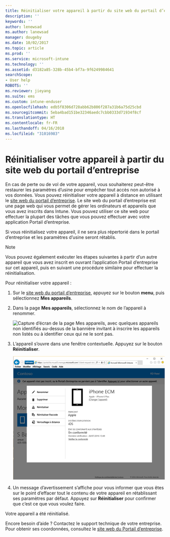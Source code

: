 ```yaml
---
title: Réinitialiser votre appareil à partir du site web du portail d’entreprise | Microsoft Docs
description: ''
keywords: ''
author: lenewsad
ms.author: lanewsad
manager: dougeby
ms.date: 10/02/2017
ms.topic: article
ms.prod: ''
ms.service: microsoft-intune
ms.technology: ''
ms.assetid: d3182a85-328b-45b4-bf7a-9f6249984641
searchScope:
- User help
ROBOTS: ''
ms.reviewer: jieyang
ms.suite: ems
ms.custom: intune-enduser
ms.openlocfilehash: edb5f8306d728abb62b806f287a31b6a75d25cbd
ms.sourcegitcommit: 5eba4bad151be32346aedc7cbb0333d71934f8cf
ms.translationtype: HT
ms.contentlocale: fr-FR
ms.lasthandoff: 04/16/2018
ms.locfileid: "31016983"
---
```

# <a name="reset-your-device-from-the-company-portal-website"></a>Réinitialiser votre appareil à partir du site web du portail d’entreprise

En cas de perte ou de vol de votre appareil, vous souhaiterez peut-être restaurer les paramètres d’usine pour empêcher tout accès non autorisé à vos données. Vous pouvez réinitialiser votre appareil à distance en utilisant le [site web du portail d’entreprise](https://portal.manage.microsoft.com#HelpDeskDialog). Le site web du portail d’entreprise est une page web qui vous permet de gérer les ordinateurs et appareils que vous avez inscrits dans Intune. Vous pouvez utiliser ce site web pour effectuer la plupart des tâches que vous pouvez effectuer avec votre application Portail d’entreprise.

Si vous réinitialisez votre appareil, il ne sera plus répertorié dans le portail d’entreprise et les paramètres d’usine seront rétablis.

> [!Note]
> Vous pouvez également exécuter les étapes suivantes à partir d’un autre appareil que vous avez inscrit en ouvrant l’application Portail d’entreprise sur cet appareil, puis en suivant une procédure similaire pour effectuer la réinitialisation. 

Pour réinitialiser votre appareil :

1. Sur le [site web du portail d’entreprise](https://portal.manage.microsoft.com#HelpDeskDialog), appuyez sur le bouton __menu__, puis sélectionnez __Mes appareils__.

2. Dans la page __Mes appareils__, sélectionnez le nom de l’appareil à renommer.

   ![Capture d’écran de la page Mes appareils, avec quelques appareils non identifiés au-dessus de la bannière invitant à inscrire les appareils non listés ou à identifier ceux qui ne le sont pas.](./media/macOS_enroll_002_tap_here_banner.png)

3. L’appareil s’ouvre dans une fenêtre contextuelle. Appuyez sur le bouton **Réinitialiser**.

   ![Toutes les options disponibles pour un appareil sélectionné sur le site web Portail d’entreprise, notamment Renommer, Supprimer, Réinitialiser l’appareil, Réinitialiser le code secret et Verrouillage à distance. ](./media/iwp-screen-with-all-options.png)

4. Un message d’avertissement s’affiche pour vous informer que vous êtes sur le point d’effacer tout le contenu de votre appareil en rétablissant ses paramètres par défaut. Appuyez sur **Réinitialiser** pour confirmer que c’est ce que vous voulez faire.

Votre appareil a été réinitialisé.

Encore besoin d’aide ? Contactez le support technique de votre entreprise. Pour obtenir ses coordonnées, consultez le [site web du Portail d’entreprise](https://portal.manage.microsoft.com#HelpDeskDialog).
